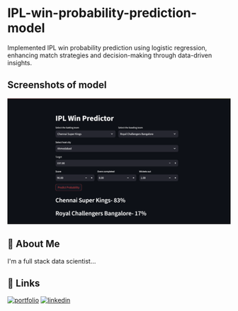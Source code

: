 # IPL-win-probability-prediction-model

Implemented IPL win probability prediction using logistic regression, enhancing
match strategies and decision-making through data-driven insights.


## Screenshots of model

![App Screenshot](https://github.com/navajis07/IPL-win-probability-prediction-model/blob/main/Screenshot_20240325_121403.png?raw=true)

## 🚀 About Me
I'm a full stack data scientist...

## 🔗 Links
[![portfolio](https://img.shields.io/badge/my_portfolio-000?style=for-the-badge&logo=ko-fi&logoColor=white)](https://www.datascienceportfol.io/navajis_portfolio)
[![linkedin](https://img.shields.io/badge/linkedin-0A66C2?style=for-the-badge&logo=linkedin&logoColor=white)](https://www.linkedin.com/in/navajis-khan-92a369249?utm_source=share&utm_campaign=share_via&utm_content=profile&utm_medium=android_app )
